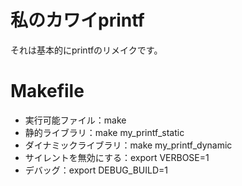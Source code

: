# 私のカワイprintf
それは基本的にprintfのリメイクです。

# Makefile
 * 実行可能ファイル：make
 * 静的ライブラリ：make my_printf_static
 * ダイナミックライブラリ：make my_printf_dynamic
 * サイレントを無効にする：export VERBOSE=1
 * デバッグ：export DEBUG_BUILD=1
